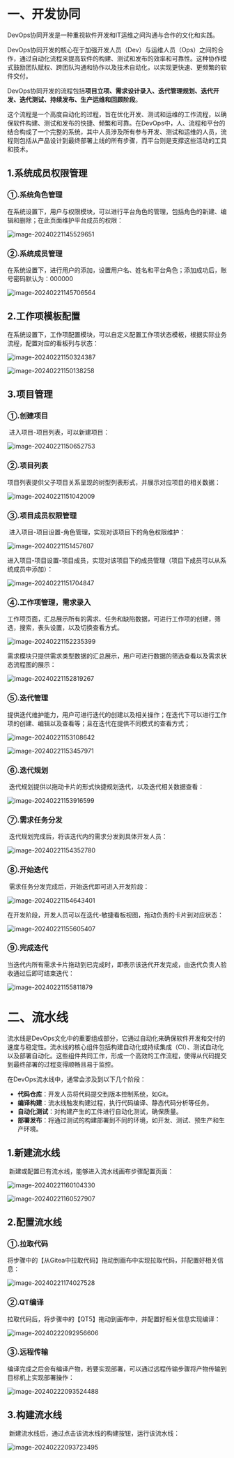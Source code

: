 # 一、开发协同

DevOps协同开发是一种重视软件开发和IT运维之间沟通与合作的文化和实践。

DevOps协同开发的核心在于加强开发人员（Dev）与运维人员（Ops）之间的合作，通过自动化流程来提高软件的构建、测试和发布的效率和可靠性。这种协作模式鼓励团队赋权、跨团队沟通和协作以及技术自动化，以实现更快速、更频繁的软件交付。

DevOps协同开发的流程包括**项目立项、需求设计录入、迭代管理规划、迭代开发、迭代测试、持续发布、生产运维和回顾阶段**。

这个流程是一个高度自动化的过程，旨在优化开发、测试和运维的工作流程，以确保软件构建、测试和发布的快捷、频繁和可靠。在DevOps中，人、流程和平台的结合构成了一个完整的系统，其中人员涉及所有参与开发、测试和运维的人员，流程则包括从产品设计到最终部署上线的所有步骤，而平台则是支撑这些活动的工具和技术。

## 	1.系统成员权限管理

### 		①.系统角色管理

​				在系统设置下，用户与权限模块，可以进行平台角色的管理，包括角色的新建、编辑和删除；在此页面维护平台成员的权限：

![image-20240221145529651](images/image-20240221145529651.png)

### 		②.系统成员管理

​				在系统设置下，进行用户的添加，设置用户名、姓名和平台角色；添加成功后，账号密码默认为：000000

![image-20240221145706564](images/image-20240221145706564.png)

## 	2.工作项模板配置

​			在系统设置下，工作项配置模块，可以自定义配置工作项状态模板，根据实际业务流程，配置对应的看板列与状态：

![image-20240221150324387](images/image-20240221150324387.png)

![image-20240221150138258](images/image-20240221150138258.png)

## 	3.项目管理

### 		①.创建项目

​				进入项目-项目列表，可以新建项目：

![image-20240221150652753](images/image-20240221150652753.png)

### 		②.项目列表

​				项目列表提供父子项目关系呈现的树型列表形式，并展示对应项目的相关数据：

![image-20240221151042009](images/image-20240221151042009.png)

### 		③.项目成员权限管理

​				进入项目-项目设置-角色管理，实现对该项目下的角色权限维护：

![image-20240221151457607](images/image-20240221151457607.png)

​				进入项目-项目设置-项目成员，实现对该项目下的成员管理（项目下成员可以从系统成员中添加）：

![image-20240221151704847](images/image-20240221151704847.png)

### 		④.工作项管理，需求录入

​				工作项页面，汇总展示所有的需求、任务和缺陷数据，可进行工作项的创建，筛选，搜索，表头设置，以及切换查看方式。

![image-20240221152235399](images/image-20240221152235399.png)

​				需求模块只提供需求类型数据的汇总展示，用户可进行数据的筛选查看以及需求状态流程图的展示：

![image-20240221152819267](images/image-20240221152819267.png)

### 		⑤.迭代管理

​				提供迭代维护能力，用户可进行迭代的创建以及相关操作；在迭代下可以进行工作项的创建、编辑以及查看等；且在迭代在提供不同模式的查看方式；

![image-20240221153108642](images/image-20240221153108642.png)

![image-20240221153457971](images\image-20240221153457971.png)

### 		⑥.迭代规划

​	迭代规划提供以拖动卡片的形式快捷规划迭代，以及迭代相关数据查看：

![image-20240221153916599](images/image-20240221153916599.png)

### 		⑦.需求任务分发

​	迭代规划完成后，将该迭代内的需求分发到具体开发人员：

![image-20240221154352780](images/image-20240221154352780.png)

### 		⑧.开始迭代

​	需求任务分发完成后，开始迭代即可进入开发阶段：

![image-20240221154643401](images/image-20240221154643401.png)

​		在开发阶段，开发人员可以在迭代-敏捷看板视图，拖动负责的卡片到对应状态：

![image-20240221155605407](images/image-20240221155605407.png)

### 		⑨.完成迭代

​		当迭代内所有需求卡片拖动到已完成时，即表示该迭代开发完成，由迭代负责人验收通过后即可结束迭代：

![image-20240221155811879](images/image-20240221155811879.png)

# 二、流水线

流水线是DevOps文化中的重要组成部分，它通过自动化来确保软件开发和交付的速度与稳定性。流水线的核心组件包括构建自动化或持续集成（CI）、测试自动化以及部署自动化。这些组件共同工作，形成一个高效的工作流程，使得从代码提交到最终部署的过程变得顺畅且易于监控。

在DevOps流水线中，通常会涉及到以下几个阶段：

- **代码仓库**：开发人员将代码提交到版本控制系统，如Git。
- **编译构建**：流水线触发构建过程，执行代码编译、静态代码分析等任务。
- **自动化测试**：对构建产生的工件进行自动化测试，确保质量。
- **部署发布**：将通过测试的构建部署到不同的环境，如开发、测试、预生产和生产环境。

## 	1.新建流水线

​	新建或配置已有流水线，能够进入流水线画布步骤配置页面：

![image-20240221160104330](images/image-20240221160104330.png)

![image-20240221160527907](images/image-20240221160527907.png)

## 	2.配置流水线

### 	①.拉取代码

​			将步骤中的【从Gitea中拉取代码】拖动到画布中实现拉取代码，并配置好相关信息：

![image-20240221174027528](images/image-20240221174027528.png)

### 	②.QT编译

​			拉取代码后，将步骤中的【QT5】拖动到画布中，并配置好相关信息实现编译：

![image-20240222092956606](images/image-20240222092956606.png)

### 	③.远程传输

​			编译完成之后会有编译产物，若要实现部署，可以通过远程传输步骤将产物传输到目标机上实现部署操作：

![image-20240222093524488](images/image-20240222093524488.png)

## 	3.构建流水线

​		新建流水线后，通过点击该流水线的构建按钮，运行该流水线：

![image-20240222093723495](images/image-20240222093723495.png)

### 		